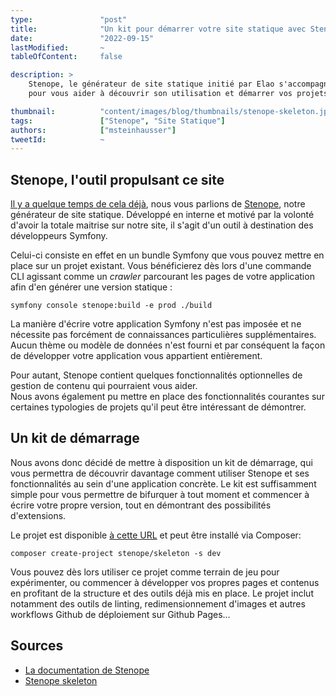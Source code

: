 ```yaml
---
type:               "post"
title:              "Un kit pour démarrer votre site statique avec Stenope"
date:               "2022-09-15"
lastModified:       ~
tableOfContent:     false

description: > 
    Stenope, le générateur de site statique initié par Elao s'accompagne désormais d'un kit de démarrage
    pour vous aider à découvrir son utilisation et démarrer vos projets.

thumbnail:          "content/images/blog/thumbnails/stenope-skeleton.jpg"
tags:               ["Stenope", "Site Statique"]
authors:            ["msteinhausser"]
tweetId:            ~
---
```


## Stenope, l'outil propulsant ce site

[Il y a quelque temps de cela déjà](../elao/rebranding-la-tech.md), nous vous parlions de [Stenope](../../term/stenope.md), 
notre générateur de site statique.
Développé en interne et motivé par la volonté d'avoir la totale maitrise sur notre site, 
il s'agit d'un outil à destination des développeurs Symfony.

Celui-ci consiste en effet en un bundle Symfony que vous pouvez mettre en place sur un projet existant.
Vous bénéficierez dès lors d'une commande CLI agissant comme un _crawler_ parcourant les pages de votre application
afin d'en générer une version statique :

```shell
symfony console stenope:build -e prod ./build
```

La manière d'écrire votre application Symfony n'est pas imposée et ne nécessite pas forcément de connaissances
particulières supplémentaires. Aucun thème ou modèle de données n'est fourni et par conséquent la façon de développer
votre application vous appartient entièrement.

Pour autant, Stenope contient quelques fonctionnalités optionnelles de gestion de contenu qui pourraient vous aider.  
Nous avons également pu mettre en place des fonctionnalités courantes sur certaines typologies de projets qu'il
peut être intéressant de démontrer.

## Un kit de démarrage

Nous avons donc décidé de mettre à disposition un kit de démarrage, qui vous permettra de découvrir davantage comment 
utiliser Stenope et ses fonctionnalités au sein d'une application concrète.
Le kit est suffisamment simple pour vous permettre de bifurquer à tout moment et commencer à écrire votre propre version,
tout en démontrant des possibilités d'extensions.

Le projet est disponible [à cette URL](https://stenopephp.github.io/skeleton/) et peut être installé via Composer:

```shell
composer create-project stenope/skeleton -s dev
```

Vous pouvez dès lors utiliser ce projet comme terrain de jeu pour expérimenter, ou commencer à développer vos propres
pages et contenus en profitant de la structure et des outils déjà mis en place.
Le projet inclut notamment des outils de linting, redimensionnement d'images et autres workflows Github de déploiement 
sur Github Pages…

## Sources

- [La documentation de Stenope](https://stenopephp.github.io/Stenope/)
- [Stenope skeleton](https://stenopephp.github.io/skeleton/)
